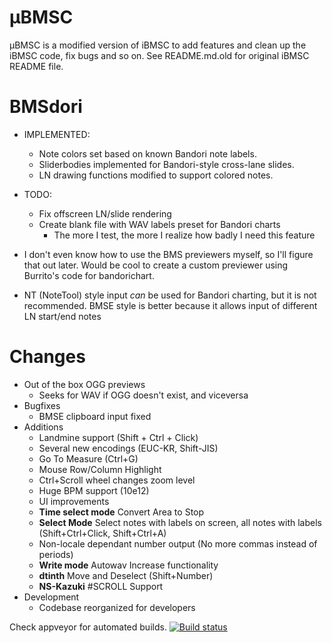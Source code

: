 ﻿µBMSC
=====
µBMSC is a modified version of iBMSC to add features and clean up the iBMSC code, fix bugs and so on.
See README.md.old for original iBMSC README file.

**BMSdori**
=====
* IMPLEMENTED:
  * Note colors set based on known Bandori note labels.
  * Sliderbodies implemented for Bandori-style cross-lane slides.
  * LN drawing functions modified to support colored notes.
* TODO:
  * Fix offscreen LN/slide rendering
  * Create blank file with WAV labels preset for Bandori charts
	  * The more I test, the more I realize how badly I need this feature
  
* I don't even know how to use the BMS previewers myself, so I'll figure that out later. Would be cool to create a custom previewer using Burrito's code for bandorichart.

* NT (NoteTool) style input *can* be used for Bandori charting, but it is not recommended.
	BMSE style is better because it allows input of different LN start/end notes
	
Changes
=====
* Out of the box OGG previews
  * Seeks for WAV if OGG doesn't exist, and viceversa
* Bugfixes
  * BMSE clipboard input fixed
* Additions
  * Landmine support (Shift + Ctrl + Click)
  * Several new encodings (EUC-KR, Shift-JIS)
  * Go To Measure (Ctrl+G)
  * Mouse Row/Column Highlight
  * Ctrl+Scroll wheel changes zoom level
  * Huge BPM support (10e12)
  * UI improvements
  * **Time select mode** Convert Area to Stop 
  * **Select Mode** Select notes with labels on screen, all notes with labels (Shift+Ctrl+Click, Shift+Ctrl+A)
  * Non-locale dependant number output (No more commas instead of periods)
  * **Write mode** Autowav Increase functionality 
  * **dtinth** Move and Deselect (Shift+Number)
  * **NS-Kazuki** #SCROLL Support
* Development
  * Codebase reorganized for developers


Check appveyor for automated builds.
[![Build status](https://ci.appveyor.com/api/projects/status/m7iygj9sje2yqf43?svg=true)](https://ci.appveyor.com/project/zardoru/ibmsc)
